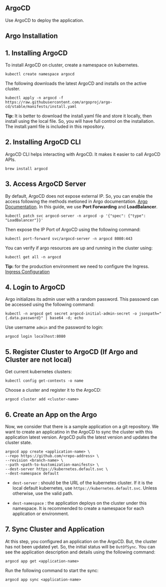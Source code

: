 ## **ArgoCD**

Use ArgoCD to deploy the application.

## **Argo Installation**

## 1. Installing ArgoCD

To install ArgoCD on cluster, create a namespace on kubernetes.

```
kubectl create namespace argocd
```

The following downloads the latest ArgoCD and installs on the active cluster.

```
kubectl apply -n argocd -f https://raw.githubusercontent.com/argoproj/argo-cd/stable/manifests/install.yaml
```

**Tip:** It is better to download the install.yaml file and store it locally, then install using the local file. So, you will have full control on the installation. The install.yaml file is included in this repository.

## 2. Installing ArgoCD CLI

ArgoCD CLI helps interacting with ArgoCD. It makes it easier to call ArgoCD APIs.

```
brew install argocd
```

## 3. Access ArgoCD Server

By default, ArgoCD does not expose external IP. So, you can enable the access following the methods metioned in Argo documentation. [Argo Documentation](https://argo-cd.readthedocs.io/en/stable/getting_started/). In this guide, we use **Port Forwarding** and **LoadBalancer**.

```
kubectl patch svc argocd-server -n argocd -p '{"spec": {"type": "LoadBalancer"}}'
```

Then expose the IP Port of ArgoCD using the following command:

```
kubectl port-forward svc/argocd-server -n argocd 8080:443
```

You can verify if argo resources are up and running in the cluster using:

```
kubectl get all -n argocd
```

**Tip:** for the production environment we need to configure the Ingress. [Ingress Configuration](https://argo-cd.readthedocs.io/en/stable/operator-manual/ingress/)

## 4. Login to ArgoCD

Argo initializes its admin user with a random password. This passowrd can be accessed using the following command:

```
kubectl -n argocd get secret argocd-initial-admin-secret -o jsonpath="{.data.password}" | base64 -d; echo
```

Use username `admin` and the password to login:

```
argocd login localhost:8080
```

## 5. Register Cluster to ArgoCD (If Argo and Cluster are not local)

Get current kubernetes clusters:

```
kubectl config get-contexts -o name
```

Choose a cluster and register it to the ArgoCD:

```
argocd cluster add <cluster-name>
```

## 6. Create an App on the Argo

Now, we consider that there is a sample application on a git repository. We want to create an applicatino in the ArgoCD to sync the cluster with this application latest version. ArgoCD pulls the latest version and updates the cluster state.

```
argocd app create <application-name> \
--repo https://github.com/<repo-address> \
--revision <branch-name> \
--path <path-to-kustomization-manifests> \
--dest-server https://kubernetes.default.svc \
--dest-namespace default
```

- `dest-server` : should be the URL of the kubernetes cluster. If it is the local default kubernetes, use `https://kubernetes.default.svc`. Unless otherwise, use the valid path.

- `dest-namespace` : the application deploys on the cluster under this namespace. It is recommended to create a namespace for each application or environment.

## 7. Sync Cluster and Application

At this step, you configured an application on the ArgoCD. But, the cluster has not been updated yet. So, the initial status will be `OutOfSync`. You can see the application description and details using the following command:

```
argocd app get <application-name>
```

Run the following command to start the sync:

```
argocd app sync <application-name>
```
